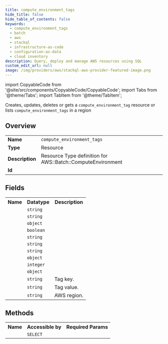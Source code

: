 ```yaml
---
title: compute_environment_tags
hide_title: false
hide_table_of_contents: false
keywords:
  - compute_environment_tags
  - batch
  - aws
  - stackql
  - infrastructure-as-code
  - configuration-as-data
  - cloud inventory
description: Query, deploy and manage AWS resources using SQL
custom_edit_url: null
image: /img/providers/aws/stackql-aws-provider-featured-image.png
---
```


import CopyableCode from '@site/src/components/CopyableCode/CopyableCode';
import Tabs from '@theme/Tabs';
import TabItem from '@theme/TabItem';

Creates, updates, deletes or gets a <code>compute_environment_tag</code> resource or lists <code>compute_environment_tags</code> in a region

## Overview
<table><tbody>
<tr><td><b>Name</b></td><td><code>compute_environment_tags</code></td></tr>
<tr><td><b>Type</b></td><td>Resource</td></tr>
<tr><td><b>Description</b></td><td>Resource Type definition for AWS::Batch::ComputeEnvironment</td></tr>
<tr><td><b>Id</b></td><td><CopyableCode code="aws.batch.compute_environment_tags" /></td></tr>
</tbody></table>

## Fields
<table><tbody><tr><th>Name</th><th>Datatype</th><th>Description</th></tr><tr><td><CopyableCode code="compute_environment_arn" /></td><td><code>string</code></td><td></td></tr>
<tr><td><CopyableCode code="compute_environment_name" /></td><td><code>string</code></td><td></td></tr>
<tr><td><CopyableCode code="compute_resources" /></td><td><code>object</code></td><td></td></tr>
<tr><td><CopyableCode code="replace_compute_environment" /></td><td><code>boolean</code></td><td></td></tr>
<tr><td><CopyableCode code="service_role" /></td><td><code>string</code></td><td></td></tr>
<tr><td><CopyableCode code="state" /></td><td><code>string</code></td><td></td></tr>
<tr><td><CopyableCode code="type" /></td><td><code>string</code></td><td></td></tr>
<tr><td><CopyableCode code="update_policy" /></td><td><code>object</code></td><td></td></tr>
<tr><td><CopyableCode code="unmanagedv_cpus" /></td><td><code>integer</code></td><td></td></tr>
<tr><td><CopyableCode code="eks_configuration" /></td><td><code>object</code></td><td></td></tr>
<tr><td><CopyableCode code="tag_key" /></td><td><code>string</code></td><td>Tag key.</td></tr>
<tr><td><CopyableCode code="tag_value" /></td><td><code>string</code></td><td>Tag value.</td></tr>
<tr><td><CopyableCode code="region" /></td><td><code>string</code></td><td>AWS region.</td></tr>
</tbody></table>

## Methods

<table><tbody>
  <tr>
    <th>Name</th>
    <th>Accessible by</th>
    <th>Required Params</th>
  </tr>
  <tr>
    <td><CopyableCode code="view" /></td>
    <td><code>SELECT</code></td>
    <td><CopyableCode code="region" /></td>
  </tr>
</tbody></table>








